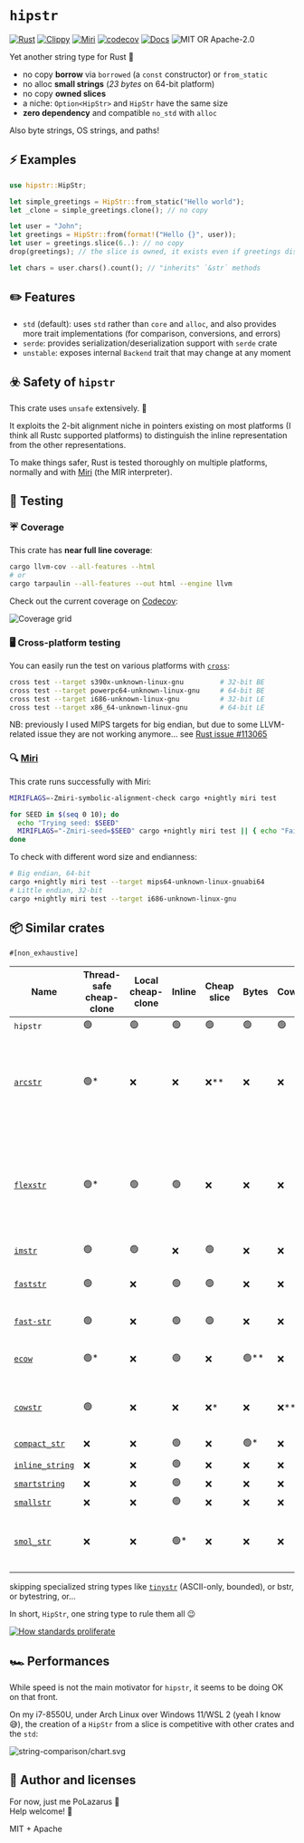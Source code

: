 # `hipstr`

[![Rust](https://github.com/polazarus/hipstr/actions/workflows/basic.yml/badge.svg)](https://github.com/polazarus/hipstr/actions/workflows/basic.yml)
[![Clippy](https://github.com/polazarus/hipstr/actions/workflows/clippy.yml/badge.svg)](https://github.com/polazarus/hipstr/actions/workflows/clippy.yml)
[![Miri](https://github.com/polazarus/hipstr/actions/workflows/miri.yml/badge.svg)](https://github.com/polazarus/hipstr/actions/workflows/miri.yml)
[![codecov](https://codecov.io/gh/polazarus/hipstr/branch/main/graph/badge.svg?token=Z7YUHB4YUD)](https://codecov.io/gh/polazarus/hipstr)
[![Docs](https://img.shields.io/docsrs/hipstr)](https://docs.rs/hipstr)
![MIT OR Apache-2.0](https://img.shields.io/crates/l/hipstr)

Yet another string type for Rust 🦀

- no copy **borrow** via `borrowed` (a `const` constructor) or `from_static`
- no alloc **small strings** (_23 bytes_ on 64-bit platform)
- no copy **owned slices**
- a niche: `Option<HipStr>` and `HipStr` have the same size
- **zero dependency** and compatible `no_std` with `alloc`

Also byte strings, OS strings, and paths!

## ⚡ Examples

```rust
use hipstr::HipStr;

let simple_greetings = HipStr::from_static("Hello world");
let _clone = simple_greetings.clone(); // no copy

let user = "John";
let greetings = HipStr::from(format!("Hello {}", user));
let user = greetings.slice(6..): // no copy
drop(greetings); // the slice is owned, it exists even if greetings disappear

let chars = user.chars().count(); // "inherits" `&str` methods
```

## ✏️ Features

- `std` (default): uses `std` rather than `core` and `alloc`, and also provides more trait implementations (for comparison, conversions, and errors)
- `serde`: provides serialization/deserialization support with `serde` crate
- `unstable`: exposes internal `Backend` trait that may change at any moment

## ☣️ Safety of `hipstr`

This crate uses `unsafe` extensively. 🤷

It exploits the 2-bit alignment niche in pointers existing on most platforms (I think all Rustc supported platforms) to distinguish the inline representation from the other representations.

To make things safer, Rust is tested thoroughly on multiple platforms, normally and with [Miri] (the MIR interpreter).

## 🧪 Testing

### ☔ Coverage

This crate has **near full line coverage**:

```bash
cargo llvm-cov --all-features --html
# or
cargo tarpaulin --all-features --out html --engine llvm
```

Check out the current coverage on [Codecov]:

![Coverage grid](https://codecov.io/gh/polazarus/hipstr/branch/main/graphs/tree.svg?token=Z7YUHB4YUD)

### 🖥️ Cross-platform testing

You can easily run the test on various platforms with [`cross`]:

```bash
cross test --target s390x-unknown-linux-gnu         # 32-bit BE
cross test --target powerpc64-unknown-linux-gnu     # 64-bit BE
cross test --target i686-unknown-linux-gnu          # 32-bit LE
cross test --target x86_64-unknown-linux-gnu        # 64-bit LE
```

NB: previously I used MIPS targets for big endian, but due to some LLVM-related issue they are not working anymore… see [Rust issue #113065](https://github.com/rust-lang/rust/issues/113065)

### 🔍 [Miri]

This crate runs successfully with Miri:

```bash
MIRIFLAGS=-Zmiri-symbolic-alignment-check cargo +nightly miri test

for SEED in $(seq 0 10); do
  echo "Trying seed: $SEED"
  MIRIFLAGS="-Zmiri-seed=$SEED" cargo +nightly miri test || { echo "Failing seed: $SEED"; break; };
done
```

To check with different word size and endianness:

```bash
# Big endian, 64-bit
cargo +nightly miri test --target mips64-unknown-linux-gnuabi64
# Little endian, 32-bit
cargo +nightly miri test --target i686-unknown-linux-gnu
```

[Codecov]: https://app.codecov.io/gh/polazarus/hipstr
[`cross`]: https://github.com/cross-rs/cross
[Miri]: https://github.com/rust-lang/miri

## 📦 Similar crates

`#[non_exhaustive]`

| Name                                                           | Thread-safe cheap-clone | Local cheap-clone | Inline | Cheap slice | Bytes  | Cow<'a> | Comment                                                                                                |
| -------------------------------------------------------------- | ----------------------- | ----------------- | ------ | ----------- | ------ | ------- | :----------------------------------------------------------------------------------------------------- |
| `hipstr`                                                       | 🟢                      | 🟢                | 🟢     | 🟢          | 🟢     | 🟢      | obviously!                                                                                             |
| [`arcstr`](https://github.com/thomcc/arcstr)                   | 🟢\*                    | ❌                | ❌     | ❌\*\*      | ❌     | ❌      | \*use a custom thin `Arc`, \*\*heavy slice (with dedicated substring type)                             |
| [`flexstr`](https://github.com/nu11ptr/flexstr)                | 🟢\*                    | 🟢                | 🟢     | ❌          | ❌     | ❌      | \*use an `Arc<str>` instead of an `Arc<String>` (remove one level of indirection but use fat pointers) |
| [`imstr`](https://github.com/xfbs/imstr)                       | 🟢                      | 🟢                | ❌     | 🟢          | ❌     | ❌      |                                                                                                        |
| [`faststr`](https://github.com/volo-rs/faststr)                | 🟢                      | ❌                | 🟢     | 🟢          | ❌     | ❌      | zero-doc with complex API                                                                              |
| [`fast-str`](https://github.com/xxXyh1908/rust-fast-str)       | 🟢                      | ❌                | 🟢     | 🟢          | ❌     | ❌      | inline repr is opt-in                                                                                  |
| [`ecow`](https://github.com/typst/ecow)                        | 🟢\*                    | ❌                | 🟢     | ❌          | 🟢\*\* | ❌      | \*on two words only 🤤, \*\*even any `T`                                                               |
| [`cowstr`](https://git.pipapo.org/cehteh/cowstr.git)           | 🟢                      | ❌                | ❌     | ❌\*        | ❌     | ❌\*\*  | \*heavy slice, \*\*contrary to its name                                                                |
| [`compact_str`](https://github.com/parkmycar/compact_str)      | ❌                      | ❌                | 🟢     | ❌          | 🟢\*   | ❌      | \*opt-in via `smallvec`                                                                                |
| [`inline_string`](https://github.com/fitzgen/inlinable_string) | ❌                      | ❌                | 🟢     | ❌          | ❌     | ❌      |                                                                                                        |
| [`smartstring`](https://github.com/bodil/smartstring)          | ❌                      | ❌                | 🟢     | ❌          | ❌     | ❌      |                                                                                                        |
| [`smallstr`](https://github.com/murarth/smallstr)              | ❌                      | ❌                | 🟢     | ❌          | ❌     | ❌      |                                                                                                        |
| [`smol_str`](https://github.com/rust-analyzer/smol_str)        | ❌                      | ❌                | 🟢\*   | ❌          | ❌     | ❌      | \*but only inline string, here for reference                                                           |

skipping specialized string types like [`tinystr`](https://github.com/unicode-org/icu4x) (ASCII-only, bounded), or bstr, or bytestring, or...

In short, `HipStr`, one string type to rule them all 😉

[![How standards proliferate](https://imgs.xkcd.com/comics/standards.png)](https://xkcd.com/927/)

## 🏎️ Performances

While speed is not the main motivator for `hipstr`, it seems to be doing OK on that front.

On my i7-8550U, under Arch Linux over Windows 11/WSL 2 (yeah I know 😅), the creation of a `HipStr` from a slice is competitive with other crates and the `std`:

![string-comparison/chart.svg](string-comparison/chart.svg)

## 📖 Author and licenses

For now, just me PoLazarus 👻 \
Help welcome! 🚨

MIT + Apache
